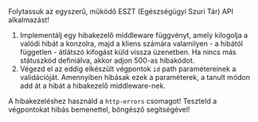 Folytassuk az egyszerű, működő ESZT (Egészségügyi Szuri Tár) API alkalmazást!

1.  Implementálj egy hibakezelő middleware függvényt, amely kilogolja a valódi hibát a konzolra, majd a kliens számára valamilyen - a hibától független - átlátszó kifogást küld vissza üzenetben. Ha nincs más státuszkód definiálva, akkor adjon 500-as hibakódot.
2.  Végezd el az eddig elkészült végpontok `id` path paramétereinek a validációját. Amennyiben hibásak ezek a paraméterek, a tanult módon add át a hibát a hibakezelő middleware-nek.

A hibakezeléshez használd a `http-errors` csomagot! Teszteld a végpontokat hibás bemenettel, böngésző segítségével!